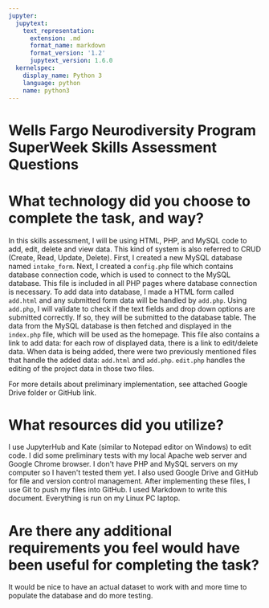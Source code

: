 ```yaml
---
jupyter:
  jupytext:
    text_representation:
      extension: .md
      format_name: markdown
      format_version: '1.2'
      jupytext_version: 1.6.0
  kernelspec:
    display_name: Python 3
    language: python
    name: python3
---
```


# Wells Fargo Neurodiversity Program SuperWeek Skills Assessment Questions


# What technology did you choose to complete the task, and way?


In this skills assessment, I will be using HTML, PHP, and MySQL code to add, edit, delete and view data. This kind of system is also referred to CRUD (Create, Read, Update, Delete). First, I created a new MySQL database named `intake_form`. Next, I created a `config.php` file which contains database connection code, which is used to connect to the MySQL database. This file is included in all PHP pages where database connection is necessary. To add data into database, I made a HTML form called `add.html` and any submitted form data will be handled by `add.php`. Using `add.php`, I will validate to check if the text fields and drop down options are submitted correctly. If so, they will be submitted to the database table. The data from the MySQL database is then fetched and displayed in the `index.php` file, which will be used as the homepage. This file also contains a link to add data: for each row of displayed data, there is a link to edit/delete data. When data is being added, there were two previously mentioned files that handle the added data: `add.html` and `add.php`. `edit.php` handles the editing of the project data in those two files. 

For more details about preliminary implementation, see attached Google Drive folder or GitHub link.


# What resources did you utilize?


I use JupyterHub and Kate (similar to Notepad editor on Windows) to edit code. I did some preliminary tests with my local Apache web server and Google Chrome browser. I don't have PHP and MySQL servers on my computer so I haven't tested them yet. I also used Google Drive and GitHub for file and version control management. After implementing these files, I use Git to push my files into GitHub. I used Markdown to write this document. Everything is run on my Linux PC laptop.


# Are there any additional requirements you feel would have been useful for completing the task?


It would be nice to have an actual dataset to work with and more time to populate the database and do more testing.
